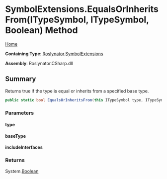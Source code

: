 <a name="_Top"></a>

# SymbolExtensions\.EqualsOrInheritsFrom\(ITypeSymbol, ITypeSymbol, Boolean\) Method

[Home](../../../README.md#_Top)

**Containing Type**: [Roslynator](../../README.md#_Top)\.[SymbolExtensions](../README.md#_Top)

**Assembly**: Roslynator\.CSharp\.dll

## Summary

Returns true if the type is equal or inherits from a specified base type\.

```csharp
public static bool EqualsOrInheritsFrom(this ITypeSymbol type, ITypeSymbol baseType, bool includeInterfaces = false)
```

### Parameters

#### type

#### baseType

#### includeInterfaces

### Returns

System\.[Boolean](https://docs.microsoft.com/en-us/dotnet/api/system.boolean)

